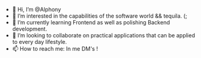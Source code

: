 - 👋 Hi, I’m @Alphony
- 👀 I’m interested in the capabilities of the software world && tequila. (;
- 🌱 I’m currently learning Frontend as well as polishing Backend development.
- 💞️ I’m looking to collaborate on practical applications that can be applied to every day lifestyle.
- 📫 How to reach me: In me DM's !

<!---
Alphony/Alphony is a ✨ special ✨ repository because its `README.md` (this file) appears on your GitHub profile.
You can click the Preview link to take a look at your changes.
--->
